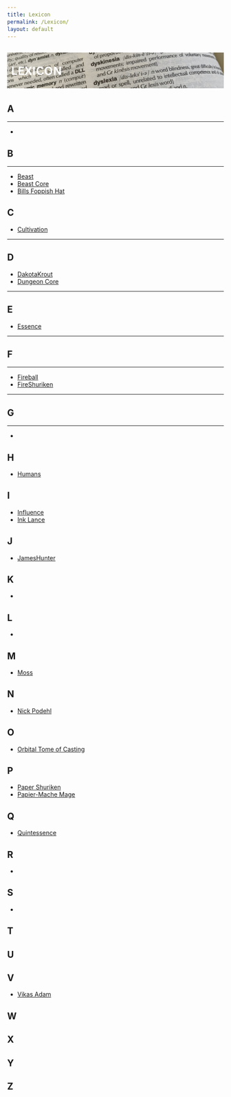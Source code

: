 ```yaml
---
title: Lexicon
permalink: /Lexicon/
layout: default
---
```

![lexicon](images/banners/lexicon.png)
---
## A
---
- 

## B
---
- [Beast](_Lexicon/Beast.md)
- [Beast Core](_Lexicon/BeastCore.md)
- [Bills Foppish Hat](_Lexicon/BillsFoppishHat.md)

## C
- [Cultivation](_Lexicon/Cultivation.md)

---
## D
- [DakotaKrout](_Lexicon/DakotaKrout.md)
- [Dungeon Core](_Lexicon/DungeonCore.md)

---
## E
- [Essence](_Lexicon/Essence.md)

---
## F
---
- [Fireball](_Lexicon/Fireball.md)
- [FireShuriken](_Lexicon/FireShuriken.md)

---
## G
---
- 

## H
- [Humans](_Lexicon/Humans.md)

## I
- [Influence](_Lexicon/Influence.md)
- [Ink Lance](_Lexicon/InkLance.md)

## J
- [JamesHunter](_Lexicon/JamesHunter.md)

## K
- 

## L
- 

## M
- [Moss](_Lexicon/Moss.md)

## N
- [Nick Podehl](_Lexicon/NickPodehl.md)

## O
- [Orbital Tome of Casting](_Lexicon/OrbitalTomeofCasting.md)

## P
- [Paper Shuriken](_Lexicon/PaperShuriken.md)
- [Papier-Mache Mage](_Lexicon/Papier-MacheMage.md)

## Q
- [Quintessence](_Lexicon/Essence.md)

## R
- 

## S
- 

## T

## U

## V
- [Vikas Adam](_Lexicon/VikasAdam.md)

## W

## X

## Y

## Z
